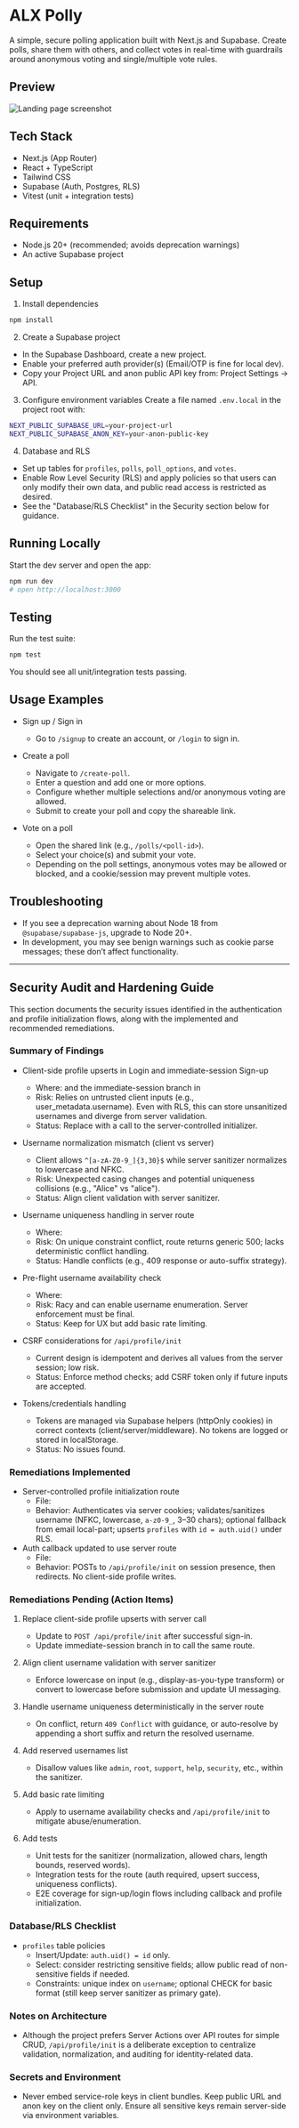# ALX Polly

A simple, secure polling application built with Next.js and Supabase. Create polls, share them with others, and collect votes in real-time with guardrails around anonymous voting and single/multiple vote rules.

## Preview

![Landing page screenshot](./images/Image%2029-08-2025%20%C3%A0%2022.29.jpg)

## Tech Stack
- Next.js (App Router)
- React + TypeScript
- Tailwind CSS
- Supabase (Auth, Postgres, RLS)
- Vitest (unit + integration tests)

## Requirements
- Node.js 20+ (recommended; avoids deprecation warnings)
- An active Supabase project

## Setup

1) Install dependencies

```bash
npm install
```

2) Create a Supabase project
- In the Supabase Dashboard, create a new project.
- Enable your preferred auth provider(s) (Email/OTP is fine for local dev).
- Copy your Project URL and anon public API key from: Project Settings → API.

3) Configure environment variables
Create a file named `.env.local` in the project root with:

```bash
NEXT_PUBLIC_SUPABASE_URL=your-project-url
NEXT_PUBLIC_SUPABASE_ANON_KEY=your-anon-public-key
```

4) Database and RLS
- Set up tables for `profiles`, `polls`, `poll_options`, and `votes`.
- Enable Row Level Security (RLS) and apply policies so that users can only modify their own data, and public read access is restricted as desired.
- See the "Database/RLS Checklist" in the Security section below for guidance.

## Running Locally

Start the dev server and open the app:

```bash
npm run dev
# open http://localhost:3000
```

## Testing

Run the test suite:

```bash
npm test
```

You should see all unit/integration tests passing.

## Usage Examples

- Sign up / Sign in
  - Go to `/signup` to create an account, or `/login` to sign in.

- Create a poll
  - Navigate to `/create-poll`.
  - Enter a question and add one or more options.
  - Configure whether multiple selections and/or anonymous voting are allowed.
  - Submit to create your poll and copy the shareable link.

- Vote on a poll
  - Open the shared link (e.g., `/polls/<poll-id>`).
  - Select your choice(s) and submit your vote.
  - Depending on the poll settings, anonymous votes may be allowed or blocked, and a cookie/session may prevent multiple votes.

## Troubleshooting
- If you see a deprecation warning about Node 18 from `@supabase/supabase-js`, upgrade to Node 20+.
- In development, you may see benign warnings such as cookie parse messages; these don’t affect functionality.

---

## Security Audit and Hardening Guide

This section documents the security issues identified in the authentication and profile initialization flows, along with the implemented and recommended remediations.

### Summary of Findings
- Client-side profile upserts in Login and immediate-session Sign-up
  - Where: <mcfile name="page.tsx" path="/Users/macbookpro/Documents/Applied AI/alx-polly/app/login/page.tsx"></mcfile> and the immediate-session branch in <mcfile name="page.tsx" path="/Users/macbookpro/Documents/Applied AI/alx-polly/app/signup/page.tsx"></mcfile>
  - Risk: Relies on untrusted client inputs (e.g., user_metadata.username). Even with RLS, this can store unsanitized usernames and diverge from server validation.
  - Status: Replace with a call to the server-controlled initializer.

- Username normalization mismatch (client vs server)
  - Client allows `^[a-zA-Z0-9_]{3,30}$` while server sanitizer normalizes to lowercase and NFKC.
  - Risk: Unexpected casing changes and potential uniqueness collisions (e.g., "Alice" vs "alice").
  - Status: Align client validation with server sanitizer.

- Username uniqueness handling in server route
  - Where: <mcfile name="route.ts" path="/Users/macbookpro/Documents/Applied AI/alx-polly/app/api/profile/init/route.ts"></mcfile>
  - Risk: On unique constraint conflict, route returns generic 500; lacks deterministic conflict handling.
  - Status: Handle conflicts (e.g., 409 response or auto-suffix strategy).

- Pre-flight username availability check
  - Where: <mcfile name="page.tsx" path="/Users/macbookpro/Documents/Applied AI/alx-polly/app/signup/page.tsx"></mcfile>
  - Risk: Racy and can enable username enumeration. Server enforcement must be final.
  - Status: Keep for UX but add basic rate limiting.

- CSRF considerations for `/api/profile/init`
  - Current design is idempotent and derives all values from the server session; low risk.
  - Status: Enforce method checks; add CSRF token only if future inputs are accepted.

- Tokens/credentials handling
  - Tokens are managed via Supabase helpers (httpOnly cookies) in correct contexts (client/server/middleware). No tokens are logged or stored in localStorage.
  - Status: No issues found.

### Remediations Implemented
- Server-controlled profile initialization route
  - File: <mcfile name="route.ts" path="/Users/macbookpro/Documents/Applied AI/alx-polly/app/api/profile/init/route.ts"></mcfile>
  - Behavior: Authenticates via server cookies; validates/sanitizes username (NFKC, lowercase, `a-z0-9_`, 3–30 chars); optional fallback from email local-part; upserts `profiles` with `id = auth.uid()` under RLS.
- Auth callback updated to use server route
  - File: <mcfile name="page.tsx" path="/Users/macbookpro/Documents/Applied AI/alx-polly/app/auth/callback/page.tsx"></mcfile>
  - Behavior: POSTs to `/api/profile/init` on session presence, then redirects. No client-side profile writes.

### Remediations Pending (Action Items)
1) Replace client-side profile upserts with server call
   - Update <mcfile name="page.tsx" path="/Users/macbookpro/Documents/Applied AI/alx-polly/app/login/page.tsx"></mcfile> to `POST /api/profile/init` after successful sign-in.
   - Update immediate-session branch in <mcfile name="page.tsx" path="/Users/macbookpro/Documents/Applied AI/alx-polly/app/signup/page.tsx"></mcfile> to call the same route.

2) Align client username validation with server sanitizer
   - Enforce lowercase on input (e.g., display-as-you-type transform) or convert to lowercase before submission and update UI messaging.

3) Handle username uniqueness deterministically in the server route
   - On conflict, return `409 Conflict` with guidance, or auto-resolve by appending a short suffix and return the resolved username.

4) Add reserved usernames list
   - Disallow values like `admin`, `root`, `support`, `help`, `security`, etc., within the sanitizer.

5) Add basic rate limiting
   - Apply to username availability checks and `/api/profile/init` to mitigate abuse/enumeration.

6) Add tests
   - Unit tests for the sanitizer (normalization, allowed chars, length bounds, reserved words).
   - Integration tests for the route (auth required, upsert success, uniqueness conflicts).
   - E2E coverage for sign-up/login flows including callback and profile initialization.

### Database/RLS Checklist
- `profiles` table policies
  - Insert/Update: `auth.uid() = id` only.
  - Select: consider restricting sensitive fields; allow public read of non-sensitive fields if needed.
  - Constraints: unique index on `username`; optional CHECK for basic format (still keep server sanitizer as primary gate).

### Notes on Architecture
- Although the project prefers Server Actions over API routes for simple CRUD, `/api/profile/init` is a deliberate exception to centralize validation, normalization, and auditing for identity-related data.

### Secrets and Environment
- Never embed service-role keys in client bundles. Keep public URL and anon key on the client only. Ensure all sensitive keys remain server-side via environment variables.
